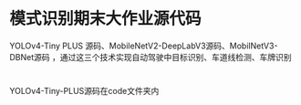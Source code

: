 # 模式识别期末大作业源代码
YOLOv4-Tiny PLUS 源码、MobileNetV2-DeepLabV3源码、MobilNetV3-DBNet源码 ，通过这三个技术实现自动驾驶中目标识别、车道线检测、车牌识别

#
YOLOv4-Tiny-PLUS源码在code文件夹内
